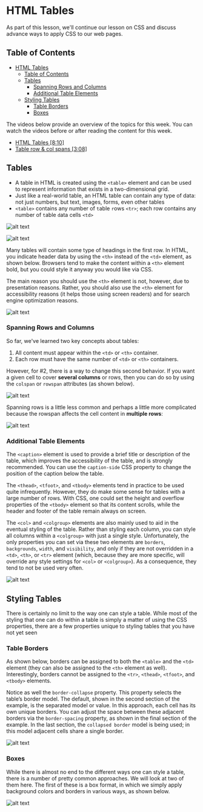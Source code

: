 <!-- markdownlint-disable -->
# HTML Tables

As part of this lesson, we'll continue our lesson on CSS and discuss advance ways to apply CSS to our web pages.

## Table of Contents

- [HTML Tables](#html-tables)
  - [Table of Contents](#table-of-contents)
  - [Tables](#tables)
    - [Spanning Rows and Columns](#spanning-rows-and-columns)
    - [Additional Table Elements](#additional-table-elements)
  - [Styling Tables](#styling-tables)
    - [Table Borders](#table-borders)
    - [Boxes](#boxes)


The videos below provide an overview of the topics for this week. You can watch the videos before or after reading the content for this week.

- [HTML Tables [8:10]](https://youtu.be/x7AAFwX6UOY?si=TiyKnJEDHhAWCMmD)
- [Table row & col spans [3:08]](https://youtu.be/XtDnmZ8lfbs?si=yEWlkIzsqZNOcoMC)


## Tables

- A table in HTML is created using the `<table>` element and can be used to represent information that exists in a two-dimensional grid. 
- Just like a real-world table, an HTML table can contain any type of data: not just numbers, but text, images, forms, even other tables
- `<table>` contains any number of `t`able `r`ows `<tr>`; each row contains any number of `t`able `d`ata cells `<td>`

![alt text](images/content/W12/html-table.png)


![alt text](images/content/W12/html-table-example.png)



Many tables will contain some type of headings in the first row. In HTML, you indicate header data by using the `<th>` instead of the `<td>` element, as shown below. Browsers tend to make the content within a `<th>` element bold, but you could style it anyway you would like via CSS.

The main reason you should use the `<th>` element is not, however, due to presentation reasons. Rather, you should also use the `<th>` element for accessibility reasons (it helps those using screen readers) and for search engine optimization reasons.

![alt text](images/content/W12/html-table-headings.png)

### Spanning Rows and Columns

So far, we've learned two key concepts about tables:
1) All content must appear within the `<td>` or `<th>` container. 
2) Each row must have the same number of `<td>` or `<th>` containers. 

However, for #2, there is a way to change this second behavior. If you want a given cell to cover **several columns** or rows, then you can do so by using the `colspan` or `rowspan` attributes (as shown below).

![alt text](images/content/W12/html-table-spanning-col.png)

Spanning rows is a little less common and perhaps a little more complicated because the rowspan affects the cell content in **multiple rows**:

![alt text](images/content/W12/html-table-spanning-row.png)


### Additional Table Elements

The `<caption>` element is used to provide a brief title or description of the table, which improves the accessibility of the table, and is strongly recommended. You can use the `caption-side` CSS property to change the position of the caption below the table.

The `<thead>`, `<tfoot>`, and `<tbody>` elements tend in practice to be used quite infrequently. However, they do make some sense for tables with a large number of rows. With CSS, one could set the height and overflow properties of the `<tbody>` element so that its content scrolls, while the header and footer of the table remain always on screen.

The `<col>` and `<colgroup>` elements are also mainly used to aid in the eventual styling of the table. Rather than styling each column, you can style all columns within a `<colgroup>` with just a single style. Unfortunately, the only properties you can set via these two elements are `borders`, `backgrounds`, `width`, and `visibility`, and only if they are not overridden in a `<td>`, `<th>`, or `<tr>` element (which, because they are more specific, will override any style settings for `<col>` or `<colgroup>`). As a consequence, they tend to not be used very often.

![alt text](images/content/W12/html-table-additional-tags.png)

## Styling Tables

There is certainly no limit to the way one can style a table. While most of the styling that one can do within a table is simply a matter of using the CSS properties, there are a few properties unique to styling tables that you have not yet seen

### Table Borders

As shown below, borders can be assigned to both the `<table>` and the `<td>` element (they can also be assigned to the `<th>` element as well). Interestingly, borders cannot be assigned to the `<tr>`, `<thead>`, `<tfoot>`, and `<tbody>` elements.

Notice as well the `border-collapse` property. This property selects the table’s border model. The default, shown in the second section of the example, is the separated model or value. In this approach, each cell has its own unique borders. You can adjust the space between these adjacent borders via the `border-spacing` property, as shown in the final section of the example. In the last section, the `collapsed border` model is being used; in this model adjacent cells share a single border.

![alt text](images/content/W12/html-table-style-border.png)

### Boxes

While there is almost no end to the different ways one can style a table, there is a number of pretty common approaches. We will look at two of them here. The first of these is a box format, in which we simply apply background colors and borders in various ways, as shown below.

![alt text](images/content/W12/html-table-box.png)

